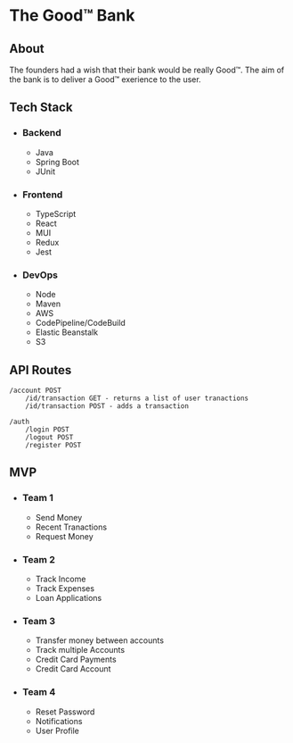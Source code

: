 #  The Good™ Bank

## About
The founders had a wish that their bank would be really Good™. The aim of the bank is to deliver a Good™ exerience to the user.


## Tech Stack
- ### Backend
  - Java
  - Spring Boot
  - JUnit

- ### Frontend
  - TypeScript
  - React
  - MUI
  - Redux
  - Jest

- ### DevOps
  - Node
  - Maven
  - AWS
  - CodePipeline/CodeBuild
  - Elastic Beanstalk
  - S3

## API Routes
    /account POST
        /id/transaction GET - returns a list of user tranactions
        /id/transaction POST - adds a transaction
    
    /auth
        /login POST
        /logout POST
        /register POST


## MVP
- ### Team 1
  - Send Money
  - Recent Tranactions
  - Request Money
- ### Team 2
  - Track Income
  - Track Expenses
  - Loan Applications
- ### Team 3
  - Transfer money between accounts
  - Track multiple Accounts
  - Credit Card Payments
  - Credit Card Account
- ### Team 4
  - Reset Password
  - Notifications
  - User Profile
